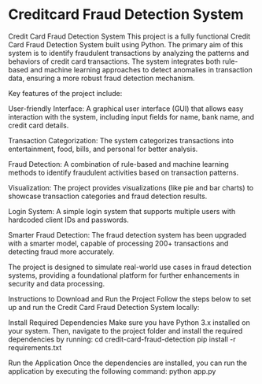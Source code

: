 # Creditcard Fraud Detection System


Credit Card Fraud Detection System
This project is a fully functional Credit Card Fraud Detection System built using Python. The primary aim of this system is to identify fraudulent transactions by analyzing the patterns and behaviors of credit card transactions. The system integrates both rule-based and machine learning approaches to detect anomalies in transaction data, ensuring a more robust fraud detection mechanism.

Key features of the project include:

User-friendly Interface: A graphical user interface (GUI) that allows easy interaction with the system, including input fields for name, bank name, and credit card details.

Transaction Categorization: The system categorizes transactions into entertainment, food, bills, and personal for better analysis.

Fraud Detection: A combination of rule-based and machine learning methods to identify fraudulent activities based on transaction patterns.

Visualization: The project provides visualizations (like pie and bar charts) to showcase transaction categories and fraud detection results.

Login System: A simple login system that supports multiple users with hardcoded client IDs and passwords.

Smarter Fraud Detection: The fraud detection system has been upgraded with a smarter model, capable of processing 200+ transactions and detecting fraud more accurately.

The project is designed to simulate real-world use cases in fraud detection systems, providing a foundational platform for further enhancements in security and data processing.

Instructions to Download and Run the Project
Follow the steps below to set up and run the Credit Card Fraud Detection System locally:

Install Required Dependencies
Make sure you have Python 3.x installed on your system. Then, navigate to the project folder and install the required dependencies by running:
cd credit-card-fraud-detection
pip install -r requirements.txt

 Run the Application
Once the dependencies are installed, you can run the application by executing the following command:
python app.py




